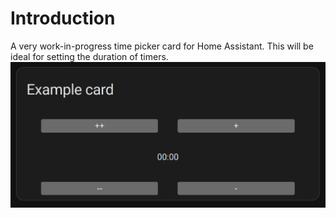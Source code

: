 # Introduction
A very work-in-progress time picker card for Home Assistant. This will be ideal for setting the duration of timers.
![image](./docs/images/hass-time-picker.png)